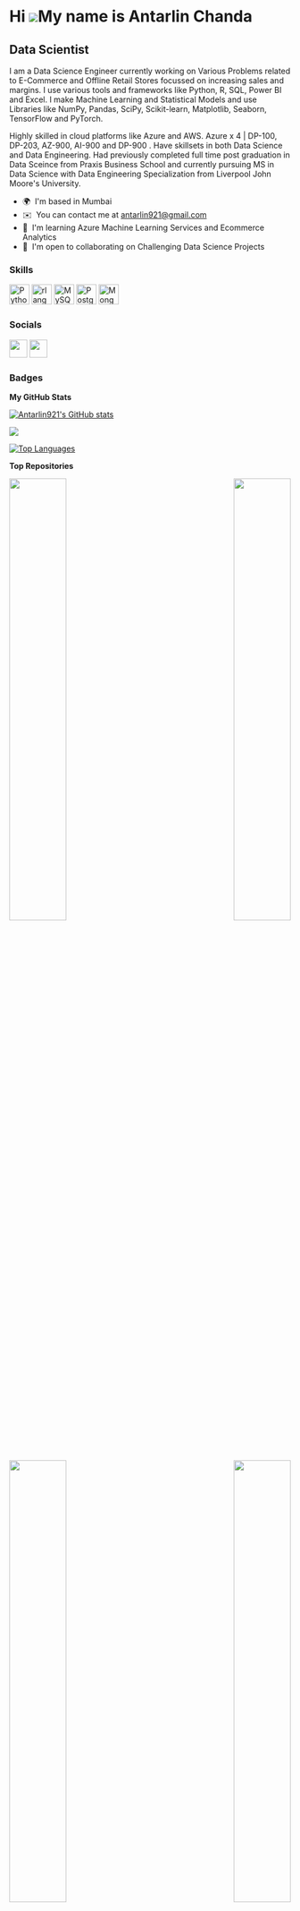 Hi ![](https://user-images.githubusercontent.com/18350557/176309783-0785949b-9127-417c-8b55-ab5a4333674e.gif)My name is Antarlin Chanda
=======================================================================================================================================

Data Scientist
--------------

I am a Data Science Engineer currently working on Various Problems related to E-Commerce and Offline Retail Stores focussed on increasing sales and margins. I use various tools and frameworks like Python, R, SQL, Power BI and Excel. I make Machine Learning and Statistical Models and use Libraries like NumPy, Pandas, SciPy, Scikit-learn, Matplotlib, Seaborn, TensorFlow and PyTorch.

Highly skilled in cloud platforms like Azure and AWS. Azure x 4 | DP-100, DP-203, AZ-900, AI-900 and DP-900 . Have skillsets in both Data Science and Data Engineering. Had previously completed full time post graduation in Data Sceince from Praxis Business School and currently pursuing MS in Data Science with Data Engineering Specialization from Liverpool John Moore's University.

* 🌍  I'm based in Mumbai
* ✉️  You can contact me at [antarlin921@gmail.com](mailto:antarlin921@gmail.com)
* 🧠  I'm learning Azure Machine Learning Services and Ecommerce Analytics
* 🤝  I'm open to collaborating on Challenging Data Science Projects

### Skills


<p align="left">
<a href="https://www.python.org/" target="_blank" rel="noreferrer"><img src="https://raw.githubusercontent.com/danielcranney/readme-generator/main/public/icons/skills/python-colored.svg" width="36" height="36" alt="Python" /></a>
<a href="https://www.r-project.org/" target="_blank" rel="noreferrer"><img src="https://raw.githubusercontent.com/danielcranney/readme-generator/main/public/icons/skills/rlang-colored.svg" width="36" height="36" alt="rlang" /></a>
<a href="https://www.mysql.com/" target="_blank" rel="noreferrer"><img src="https://raw.githubusercontent.com/danielcranney/readme-generator/main/public/icons/skills/mysql-colored.svg" width="36" height="36" alt="MySQL" /></a>
<a href="https://www.postgresql.org/" target="_blank" rel="noreferrer"><img src="https://raw.githubusercontent.com/danielcranney/readme-generator/main/public/icons/skills/postgresql-colored.svg" width="36" height="36" alt="PostgreSQL" /></a>
<a href="https://www.mongodb.com/" target="_blank" rel="noreferrer"><img src="https://raw.githubusercontent.com/danielcranney/readme-generator/main/public/icons/skills/mongodb-colored.svg" width="36" height="36" alt="MongoDB" /></a>
</p>


### Socials

<p align="left"> <a href="https://www.github.com/Antarlin921" target="_blank" rel="noreferrer"><img src="https://raw.githubusercontent.com/danielcranney/readme-generator/main/public/icons/socials/github.svg" width="32" height="32" /></a> <a href="https://www.linkedin.com/in/antarlinchanda" target="_blank" rel="noreferrer"><img src="https://raw.githubusercontent.com/danielcranney/readme-generator/main/public/icons/socials/linkedin.svg" width="32" height="32" /></a></p>

### Badges

<b>My GitHub Stats</b>

<a href="http://www.github.com/Antarlin921"><img src="https://github-readme-stats.vercel.app/api?username=Antarlin921&show_icons=true&hide=&count_private=true&title_color=0891b2&text_color=ffffff&icon_color=0891b2&bg_color=000000&hide_border=true&show_icons=true" alt="Antarlin921's GitHub stats" /></a>

<a href="http://www.github.com/Antarlin921"><img src="https://github-readme-streak-stats.herokuapp.com/?user=Antarlin921&stroke=ffffff&background=000000&ring=0891b2&fire=0891b2&currStreakNum=ffffff&currStreakLabel=0891b2&sideNums=ffffff&sideLabels=ffffff&dates=ffffff&hide_border=true" /></a>

<a href="https://github.com/Antarlin921" align="left"><img src="https://github-readme-stats.vercel.app/api/top-langs/?username=Antarlin921&langs_count=10&title_color=0891b2&text_color=ffffff&icon_color=0891b2&bg_color=000000&hide_border=true&locale=en&custom_title=Top%20%Languages" alt="Top Languages" /></a>

<b>Top Repositories</b>

<div width="100%" align="center"><a href="https://github.com/Antarlin921/Flipkart_Amazon_Mobile_Reviews_NLP_Project" align="left"><img align="left" width="45%" src="https://github-readme-stats.vercel.app/api/pin/?username=Antarlin921&repo=Flipkart_Amazon_Mobile_Reviews_NLP_Project&title_color=0891b2&text_color=ffffff&icon_color=0891b2&bg_color=000000&hide_border=true&locale=en" /></a><a href="https://github.com/Antarlin921/MKTAPsychographicSegmentation" align="right"><img align="right" width="45%" src="https://github-readme-stats.vercel.app/api/pin/?username=Antarlin921&repo=MKTAPsychographicSegmentation&title_color=0891b2&text_color=ffffff&icon_color=0891b2&bg_color=000000&hide_border=true&locale=en" /></a></div><br /><br /><br /><br /><br /><br /><br />

<br /><br /><br /><br /><br />

<div width="100%" align="center"><a href="https://github.com/Antarlin921/ProjectEmployee_Attrition_ML" align="left"><img align="left" width="45%" src="https://github-readme-stats.vercel.app/api/pin/?username=Antarlin921&repo=ProjectEmployee_Attrition_ML&title_color=0891b2&text_color=ffffff&icon_color=0891b2&bg_color=000000&hide_border=true&locale=en" /></a><a href="https://github.com/Antarlin921/DataSecurity-Privacy_PacketSniffingProject" align="right"><img align="right" width="45%" src="https://github-readme-stats.vercel.app/api/pin/?username=Antarlin921&repo=DataSecurity-Privacy_PacketSniffingProject&title_color=0891b2&text_color=ffffff&icon_color=0891b2&bg_color=000000&hide_border=true&locale=en" /></a></div>

